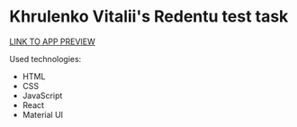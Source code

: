 # Khrulenko Vitalii's Redentu test task

[LINK TO APP PREVIEW](https://khrulenko.github.io/redentu_text_editor/)

Used technologies:

- HTML
- CSS
- JavaScript
- React
- Material UI